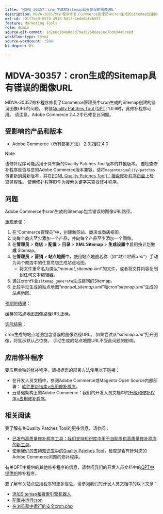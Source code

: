 ```yaml
---
title: 'MDVA-30357：cron生成的Sitemap具有错误的图像URL'
description: MDVA-30357修补程序修复了Commerce管理员中cron生成的Sitemap创建的错误图像URL的问题。 安装[Quality Patches Tool (QPT)](/help/announcements/adobe-commerce-announcements/magento-quality-patches-released-new-tool-to-self-serve-quality-patches.md) 1.0.6后，即可使用此修补程序。 请注意，Adobe Commerce 2.4.2中已修复此问题。
exl-id: c91f7ae0-0970-4918-9d1f-4ede6bfcb05f
feature: Marketing Tools
role: Admin
source-git-commit: 1d2e0c1b4a8e3d79a362500ee3ec7bde84a6ce0d
workflow-type: tm+mt
source-wordcount: '504'
ht-degree: 0%

---
```


# MDVA-30357：cron生成的Sitemap具有错误的图像URL

MDVA-30357修补程序修复了Commerce管理员中cron生成的Sitemap创建的错误图像URL的问题。 安装[Quality Patches Tool (QPT)](/help/announcements/adobe-commerce-announcements/magento-quality-patches-released-new-tool-to-self-serve-quality-patches.md) 1.0.6时，此修补程序可用。 请注意，Adobe Commerce 2.4.2中已修复此问题。

## 受影响的产品和版本

* Adobe Commerce（所有部署方法） 2.3.2到2.4.0

>[!NOTE]
>
>该修补程序可能适用于具有新的Quality Patches Tool版本的其他版本。 要检查修补程序是否与您的Adobe Commerce版本兼容，请将`magento/quality-patches`包更新到最新版本，并在[[!DNL Quality Patches Tool]：搜索修补程序页面](https://devdocs.magento.com/quality-patches/tool.html#patch-grid)上检查兼容性。 使用修补程序ID作为搜索关键字来查找修补程序。

## 问题

Adobe Commerce中cron生成的Sitemap包含错误的图像URL路径。

<u>重现步骤</u>：

1. 在“Commerce管理员”中，创建新网站、商店或商店视图。
1. 向每个商店至少添加一个产品，并向每个产品至少添加一个图像。
1. 在&#x200B;**管理员** > **商店** > **配置** > **目录** > **XML Sitemap** > **生成设置**&#x200B;中启用按计划&#x200B;**生成** Sitemap。
1. 在&#x200B;**管理员** > **营销** > **站点地图**&#x200B;中，使用站点地图名称（如“*站点地图.xml*”）手动为两个商店中的任意商店生成站点地图。
   * 将文件重命名为类似“*manual\_sitemap.xml*”的文件，或者将文件内容复制到任何文本编辑器。
1. 通过cron作业`sitemap_generate`生成相同的Sitemap。
1. 比较手动生成的站点地图“*manual\_sitemap.xml*”和cron“*sitemap.xml*”生成的站点地图。

<u>预期的结果</u>：

缓存的站点地图图像路径URL正确。

<u>实际结果</u>：

cron生成的站点地图包含错误的图像路径URL。 如果尝试从“*sitemap.xml*”打开图像，将显示默认占位符。 手动生成的站点地图URL不受此问题的影响。

## 应用修补程序

要应用单独的修补程序，请根据您的部署方法使用以下链接：

* 在开发人员文档中，参阅Adobe Commerce或Magento Open Source内部部署： [软件更新指南>应用修补程序](https://devdocs.magento.com/guides/v2.4/comp-mgr/patching/mqp.html)。
* 云基础架构上的Adobe Commerce：我们的开发人员文档中的[升级和修补程序>应用修补程序](https://devdocs.magento.com/cloud/project/project-patch.html)。

## 相关阅读

要了解有关Quality Patches Tool的更多信息，请参阅：

* [已发布高质量修补程序工具：我们支持知识库中用于自助提供高质量修补程序的新工具](/help/announcements/adobe-commerce-announcements/magento-quality-patches-released-new-tool-to-self-serve-quality-patches.md)。
* [使用我们的支持知识库中的Quality Patches Tool](/help/support-tools/patches-available-in-qpt-tool/check-patch-for-magento-issue-with-magento-quality-patches.md)，检查是否有针对您的Adobe Commerce问题的修补程序。

有关QPT中提供的其他修补程序的信息，请参阅我们的开发人员文档中的[QPT中提供的](https://devdocs.magento.com/quality-patches/tool.html#patch-grid)修补程序。

要了解有关站点应用程序的更多信息，请参阅我们的开发人员文档中的以下文章：

* [添加Sitemap和搜索引擎机器人](https://devdocs.magento.com/cloud/trouble/robots-sitemap.html)
* [配置并运行cron](https://devdocs.magento.com/guides/v2.4/config-guide/cli/config-cli-subcommands-cron.html)
* [在浏览器中运行的安全cron.php](https://devdocs.magento.com/guides/v2.4/config-guide/secy/secy-cron.html)
